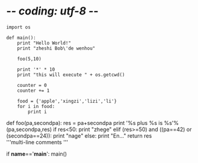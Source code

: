 # -*- coding: utf-8 -*-

    import os
    
    def main():
        print "Hello World!"
        print "zheshi Bob\'de wenhou"
    
        foo(5,10)
    
        print '*' * 10
        print "this will execute " + os.getcwd()
       
        counter = 0
        counter += 1
    
        food = {'apple','xingzi','lizi','li'}
        for i in food:
            print i

def foo(pa,secondpa):
    res = pa+secondpa
    print '%s plus %s is %s'%(pa,secondpa,res)
    if res<50:
        print "zhege"
    elif (res>=50) and ((pa==42) or (secondpa==24)):
        print "nage"
    else:
        print "En..."
    return res  
    '''multi-line 
comments '''

if __name__=='__main__':
    main()


    
    
    




